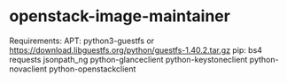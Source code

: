 # openstack-image-maintainer

Requirements:
    APT:
        python3-guestfs
        or https://download.libguestfs.org/python/guestfs-1.40.2.tar.gz
    pip:
        bs4
        requests
        jsonpath_ng
        python-glanceclient
        python-keystoneclient
        python-novaclient
        python-openstackclient
